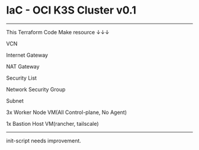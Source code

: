 # IaC - OCI K3S Cluster v0.1

------

This Terraform Code Make resource ↓↓↓

VCN

Internet Gateway

NAT Gateway

Security List

Network Security Group

Subnet

3x Worker Node VM(All Control-plane, No Agent)

1x Bastion Host VM(rancher, tailscale)

------

init-script needs improvement.
